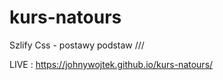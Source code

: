 # kurs-natours

Szlify Css - postawy podstaw ///

LIVE : https://johnywojtek.github.io/kurs-natours/
